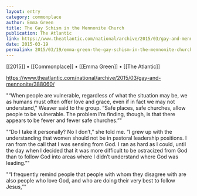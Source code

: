 ```yaml
---
layout: entry
category: commonplace
author: Emma Green
title: The Gay Schism in the Mennonite Church
publication: The Atlantic
link: https://www.theatlantic.com/national/archive/2015/03/gay-and-mennonite/388060/
date: 2015-03-19
permalink: 2015/03/19/emma-green-the-gay-schism-in-the-mennonite-church
---
```


[[2015]] • [[Commonplace]] • [[Emma Green]] • [[The Atlantic]]

https://www.theatlantic.com/national/archive/2015/03/gay-and-mennonite/388060/

"“When people are vulnerable, regardless of what the situation may be, we as humans must often offer love and grace, even if in fact we may not understand,” Weaver said to the group. “Safe places, safe churches, allow people to be vulnerable. The problem I’m finding, though, is that there appears to be fewer and fewer safe churches.”"

"“Do I take it personally? No I don’t,” she told me. “I grew up with the understanding that women should not be in pastoral leadership positions. I ran from the call that I was sensing from God. I ran as hard as I could, until the day when I decided that it was more difficult to be ostracized from God than to follow God into areas where I didn’t understand where God was leading.”"

"“I frequently remind people that people with whom they disagree with are also people who love God, and who are doing their very best to follow Jesus,”"
